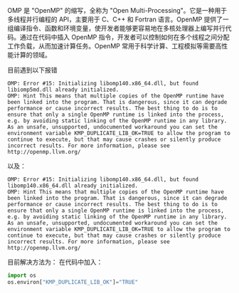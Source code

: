 OMP 是 "OpenMP" 的缩写，全称为 "Open Multi-Processing"。它是一种用于多线程并行编程的 API，主要用于 C、C++ 和 Fortran 语言。OpenMP 提供了一组编译指令、函数和环境变量，使开发者能够更容易地在多核处理器上编写并行代码。通过在代码中插入 OpenMP 指令，开发者可以控制如何在多个线程之间分配工作负载，从而加速计算任务。OpenMP 常用于科学计算、工程模拟等需要高性能计算的领域。

目前遇到以下报错

```log
OMP: Error #15: Initializing libomp140.x86_64.dll, but found libiomp5md.dll already initialized.
OMP: Hint This means that multiple copies of the OpenMP runtime have been linked into the program. That is dangerous, since it can degrade performance or cause incorrect results. The best thing to do is to ensure that only a single OpenMP runtime is linked into the process, e.g. by avoiding static linking of the OpenMP runtime in any library. As an unsafe, unsupported, undocumented workaround you can set the environment variable KMP_DUPLICATE_LIB_OK=TRUE to allow the program to continue to execute, but that may cause crashes or silently produce incorrect results. For more information, please see http://openmp.llvm.org/
```

以及：

```log
OMP: Error #15: Initializing libomp140.x86_64.dll, but found libomp140.x86_64.dll already initialized.
OMP: Hint This means that multiple copies of the OpenMP runtime have been linked into the program. That is dangerous, since it can degrade performance or cause incorrect results. The best thing to do is to ensure that only a single OpenMP runtime is linked into the process, e.g. by avoiding static linking of the OpenMP runtime in any library. As an unsafe, unsupported, undocumented workaround you can set the environment variable KMP_DUPLICATE_LIB_OK=TRUE to allow the program to continue to execute, but that may cause crashes or silently produce incorrect results. For more information, please see http://openmp.llvm.org/
```

目前解决方法为：
在代码中加入：

```python
import os
os.environ["KMP_DUPLICATE_LIB_OK"]="TRUE"
```
